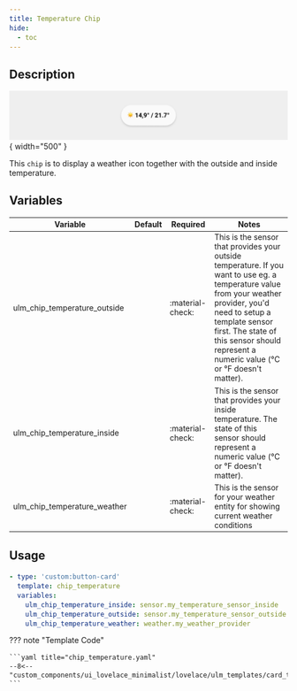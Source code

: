 ```yaml
---
title: Temperature Chip
hide:
  - toc
---
```

<!-- markdownlint-disable MD046 -->

## Description

![example-image](../../assets/img/ulm_chips/chip_temperature.png){ width="500" }

This `chip` is to display a weather icon together with the outside and inside temperature.

## Variables

| Variable | Default | Required         | Notes             |
|----------|---------|------------------|-------------------|
| ulm_chip_temperature_outside     |         | :material-check: | This is the sensor that provides your outside temperature. If you want to use eg. a temperature value from your weather provider, you'd need to setup a template sensor first. The state of this sensor should represent a numeric value (°C or °F doesn't matter).  |
|ulm_chip_temperature_inside|   | :material-check: | This is the sensor that provides your inside temperature. The state of this sensor should represent a numeric value (°C or °F doesn't matter). |
|ulm_chip_temperature_weather|   | :material-check: | This is the sensor for your weather entity for showing current weather conditions|

## Usage

```yaml
- type: 'custom:button-card'
  template: chip_temperature
  variables:
    ulm_chip_temperature_inside: sensor.my_temperature_sensor_inside
    ulm_chip_temperature_outside: sensor.my_temperature_sensor_outside
    ulm_chip_temperature_weather: weather.my_weather_provider
```

??? note "Template Code"

    ```yaml title="chip_temperature.yaml"
    --8<-- "custom_components/ui_lovelace_minimalist/lovelace/ulm_templates/card_templates/chips/chip_temperature.yaml"
    ```
